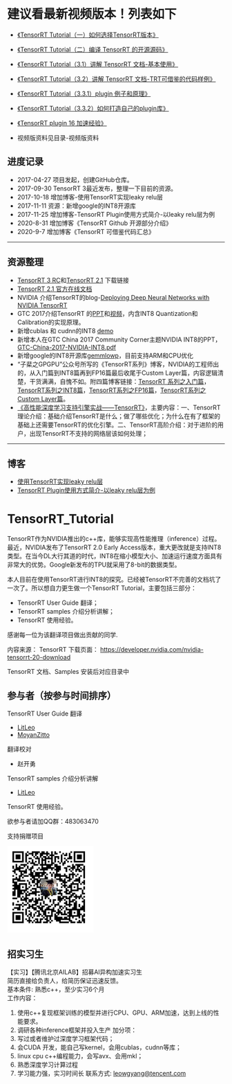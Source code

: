 # 建议看最新视频版本！列表如下
 - [《TensorRT Tutorial（一）如何选择TensorRT版本》][21]
 - [《TensorRT Tutorial（二）编译 TensorRT 的开源源码》][22]
 - [《TensorRT Tutorial（3.1）讲解 TensorRT 文档-基本使用》][23]
 - [《TensorRT Tutorial（3.2）讲解 TensorRT 文档-TRT可借鉴的代码样例》][24]
 - [《TensorRT Tutorial（3.3.1）plugin 例子和原理》][25]
 - [《TensorRT Tutorial（3.3.2）如何打造自己的plugin库》][26]
 - [《TensorRT plugin 16 加速经验》][27]

 - 视频版资料见目录-视频版资料

## 进度记录
 - 2017-04-27 项目发起，创建GitHub仓库。
 - 2017-09-30 TensorRT 3最近发布，整理一下目前的资源。
 - 2017-10-18 增加博客-使用TensorRT实现leaky relu层
 - 2017-11-11 资源：新增google的INT8开源库
 - 2017-11-25 增加博客-TensorRT Plugin使用方式简介-以leaky relu层为例
 - 2020-8-31 增加博客《TensorRT Github 开源部分介绍》
 - 2020-9-7 增加博客《TensorRT 可借鉴代码汇总》

----

## 资源整理
 - [TensorRT 3 RC][1]和[TensorRT 2.1][2] 下载链接
 - [TensorRT 2.1 官方在线文档][3] 
 - NVIDIA 介绍TensorRT的blog-[Deploying Deep Neural Networks with NVIDIA TensorRT][4]
 - GTC 2017介绍TensorRT 的[PPT][5]和[视频][6]，内含INT8 Quantization和Calibration的实现原理。
 - 新增cublas 和 cudnn的INT8 [demo][7]
 - 新增本人在GTC China 2017 Community Corner主题NVIDIA INT8的PPT， [GTC-China-2017-NVIDIA-INT8.pdf][8]
 - 新增google的INT8开源库[gemmlowp][9]，目前支持ARM和CPU优化
 - “子棐之GPGPU”公众号所写的《TensorRT系列》博客，NVIDIA的工程师出的，从入门篇到INT8篇再到FP16篇最后收尾于Custom Layer篇，内容逻辑清楚，干货满满，自愧不如。附四篇博客链接：[TensorRT 系列之入门篇][10]，[TensorRT系列之INT8篇][11]，[TensorRT系列之FP16篇][12]，[TensorRT系列之Custom Layer篇][13]。
 - [《高性能深度学习支持引擎实战——TensorRT》][14]，主要内容：一、TensorRT理论介绍：基础介绍TensorRT是什么；做了哪些优化；为什么在有了框架的基础上还需要TensorRT的优化引擎。二、TensorRT高阶介绍：对于进阶的用户，出现TensorRT不支持的网络层该如何处理；

---
## 博客
 - [使用TensorRT实现leaky relu层][15]
 - [TensorRT Plugin使用方式简介-以leaky relu层为例][16]

# TensorRT_Tutorial

TensorRT作为NVIDIA推出的c++库，能够实现高性能推理（inference）过程。最近，NVIDIA发布了TensorRT 2.0 Early Access版本，重大更改就是支持INT8类型。在当今DL大行其道的时代，INT8在缩小模型大小、加速运行速度方面具有非常大的优势。Google新发布的TPU就采用了8-bit的数据类型。

本人目前在使用TensorRT进行INT8的探究。已经被TensorRT不完善的文档坑了一次了。所以想自力更生做一个TensorRT Tutorial，主要包括三部分：
 - TensorRT User Guide 翻译；
 - TensorRT samples 介绍分析讲解；
 - TensorRT 使用经验。

 感谢每一位为该翻译项目做出贡献的同学.
 
 内容来源：
 TensorRT 下载页面：
 https://developer.nvidia.com/nvidia-tensorrt-20-download
 
 TensorRT 文档、Samples
 安装后对应目录中
 
## 参与者（按参与时间排序）
TensorRT User Guide 翻译
 - [LitLeo][18]
 - [MoyanZitto][19]

翻译校对

 - 赵开勇

TensorRT samples 介绍分析讲解
- [LitLeo][20]

TensorRT 使用经验。

欲参与者请加QQ群：483063470

支持捐赠项目

 <img src="https://raw.githubusercontent.com/LitLeo/blog_pics/master/WeChat_collection.png" width = "200px" height = "200"/>

## 招实习生
【实习】【腾讯北京AILAB】招募AI异构加速实习生  
简历直接给负责人，给简历保证迅速反馈。  
基本条件: 熟悉c++，至少实习6个月  
工作内容：
1. 使用c++复现框架训练的模型并进行CPU、GPU、ARM加速，达到上线的性能要求。
2. 调研各种inference框架并投入生产
加分项：
1. 写过或者维护过深度学习框架代码； 
2. 会CUDA 开发，能自己写kernel，会用cublas，cudnn等库； 
3. linux cpu c++编程能力，会写avx、会用mkl；
4. 熟悉深度学习计算过程
5. 学习能力强，实习时间长
联系方式: leowgyang@tencent.com

  [1]: https://developer.nvidia.com/nvidia-tensorrt3rc-download
  [2]: https://developer.nvidia.com/nvidia-tensorrt-download
  [3]: http://docs.nvidia.com/deeplearning/sdk/tensorrt-user-guide/index.html
  [4]: https://devblogs.nvidia.com/parallelforall/deploying-deep-learning-nvidia-tensorrt/
  [5]: http://on-demand.gputechconf.com/gtc/2017/presentation/s7310-8-bit-inference-with-tensorrt.pdf
  [6]: http://on-demand.gputechconf.com/gtc/2017/video/s7310-szymon-migacz-8-bit-inference-with-tensorrt.mp4
  [7]: https://github.com/LitLeo/TensorRT_Tutorial/tree/master/cublas&cudnn_int8_demo
  [8]: https://github.com/LitLeo/TensorRT_Tutorial/blob/master/GTC-China-2017-NVIDIA-INT8.pdf
  [9]: https://github.com/google/gemmlowp
  [10]: https://mp.weixin.qq.com/s/E5qbMsuc7UBnNmYBzq__5Q
  [11]: https://mp.weixin.qq.com/s/wyqxUlXxgA9Eaxf0AlAVzg
  [12]: https://mp.weixin.qq.com/s/nuEVZlS6JfqRQo30S0W-Ww?scene=25#wechat_redirect
  [13]: https://mp.weixin.qq.com/s/xabDoauJc16z3-gpyre8zA
  [14]: https://mp.weixin.qq.com/s/F_VvLTWfg-COZKrQAtOSwg
  [15]: https://github.com/LitLeo/TensorRT_Tutorial/blob/master/blogs/%E4%BD%BF%E7%94%A8TensorRT%E5%AE%9E%E7%8E%B0leaky%20relu%E5%B1%82.md
  [16]: https://github.com/LitLeo/TensorRT_Tutorial/blob/master/blogs/TensorRT%20Plugin%E4%BD%BF%E7%94%A8%E6%96%B9%E5%BC%8F%E7%AE%80%E4%BB%8B-%E4%BB%A5leaky%20relu%E5%B1%82%E4%B8%BA%E4%BE%8B.md
  [17]: https://github.com/LitLeo/TensorRT_Tutorial/blob/master/Bug.md
  [18]: https://github.com/LitLeo
  [19]: https://github.com/MoyanZitto
  [20]: https://github.com/LitLeo
  [21]: https://www.bilibili.com/video/BV1Nf4y1v7sa/
  [22]: https://www.bilibili.com/video/BV1x5411n76K/
  [23]: https://www.bilibili.com/video/BV19V411t7LV/
  [24]: https://www.bilibili.com/video/BV1DT4y1A7Rx/
  [25]: https://www.bilibili.com/video/BV1op4y1p7bj/
  [26]: https://www.bilibili.com/video/BV1Qi4y1N7YS/
  [27]: https://www.bilibili.com/video/BV19Y411g7YY/


